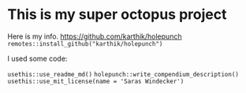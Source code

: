 # This is my super octopus project

Here is my info. 
https://github.com/karthik/holepunch
`remotes::install_github("karthik/holepunch")`

I used some code: 

`usethis::use_readme_md()`
`holepunch::write_compendium_description()`
`usethis::use_mit_license(name = 'Saras Windecker')`
